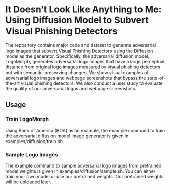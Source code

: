 # It Doesn’t Look Like Anything to Me: Using Diffusion Model to Subvert Visual Phishing Detectors

The repository contains major code and dataset to generate adversarial logo images that subvert Visual Phishing Detectors using the Diffusion model as the generator. Specifically, the adversarial diffusion model, LogoMorph, generates adversarial logo images that have a large perceptual distance from original logo images measured by visual phishing detectors but with semantic-preserving changes. We show visual examples of adversarial logo images and webpage screenshots that bypass the state-of-the-art visual phishing detectors. We also conduct a user study to evaluate the quality of our adversarial logos and webpage screenshots. 


## Usage

### Train LogoMorph
Using Bank of America (BOA) as an example, the example command to train the adversarial diffusion model image generator is given in examples/diffusion/train.sh. 

### Sample Logo Images
The example command to sample adversarial logo images from pretrained model weights is given in examples/diffusion/sample.sh. You can either train your own model or use our pretrained weights. Our pretrained weights will be uploaded later.  

